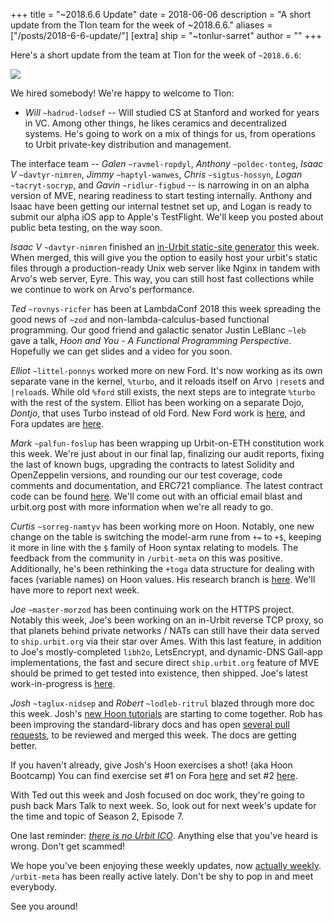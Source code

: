+++
title = "~2018.6.6 Update"
date = 2018-06-06
description = "A short update from the Tlon team for the week of ~2018.6.6."
aliases = ["/posts/2018-6-6-update/"]
[extra]
ship = "~tonlur-sarret"
author = ""
+++

Here's a short update from the team at Tlon for the week of `~2018.6.6`:

![](https://media.urbit.org/fora/updates/~2018.6.6-Update-1.jpg)

We hired somebody! We're happy to welcome to Tlon:

- *Will* `~hadrud-lodsef` -- Will studied CS at Stanford and worked for years in VC. Among other things, he likes
  ceramics and decentralized systems. He's going to work on a mix of things for us, from operations to Urbit private-key
  distribution and management.

The interface team -- *Galen* `~ravmel-ropdyl`, *Anthony* `~poldec-tonteg`, *Isaac V* `~davtyr-nimren`, *Jimmy*
`~haptyl-wanwes`, *Chris* `~sigtus-hossyn`, *Logan* `~tacryt-socryp`, and *Gavin* `~ridlur-figbud` -- is narrowing in on
an alpha version of MVE, nearing readiness to start testing internally. Anthony and Isaac have been getting our internal
testnet set up, and Logan is ready to submit our alpha iOS app to Apple's TestFlight. We'll keep you posted about public
beta testing, on the way soon.

*Isaac V* `~davtyr-nimren` finished an [in-Urbit static-site generator](https://github.com/urbit/arvo/pull/745) this
week. When merged, this will give you the option to easily host your urbit's static files through a production-ready Unix
web server like Nginx in tandem with Arvo's web server, Eyre. This way, you can still host fast collections while we
continue to work on Arvo's performance.

*Ted* `~rovnys-ricfer` has been at LambdaConf 2018 this week spreading the good news of `~zod` and
non-lambda-calculus-based functional programming. Our good friend and galactic senator Justin LeBlanc `~leb` gave a talk,
_Hoon and You - A Functional Programming Perspective_. Hopefully we can get slides and a video for you soon.

*Elliot* `~littel-ponnys` worked more on new Ford. It's now working as its own separate vane in the kernel, `%turbo`, and
it reloads itself on Arvo `|reset`s and `|reload`s. While old `%ford` still exists, the next steps are to integrate
`%turbo` with the rest of the system. Elliot has been working on a separate Dojo, _Dontjo_, that uses Turbo instead of
old Ford. New Ford work is [here](https://github.com/urbit/arvo/tree/ford-turbo), and Fora updates are
[here](https://fora.urbit.org/proposals/posts/~2018.3.15..04.24.35..a47f~/).

*Mark* `~palfun-foslup` has been wrapping up Urbit-on-ETH constitution work this week. We're just about in our final lap,
finalizing our audit reports, fixing the last of known bugs, upgrading the contracts to latest Solidity and OpenZeppelin
versions, and rounding our our test coverage, code comments and documentation, and ERC721 compliance. The latest contract
code can be found [here](https://github.com/urbit/constitution). We'll come out with an official email blast and
urbit.org post with more information when we're all ready to go.

*Curtis* `~sorreg-namtyv` has been working more on Hoon. Notably, one new change on the table is switching the model-arm
rune from `+=` to `+$`, keeping it more in line with the `$` family of Hoon syntax relating to models. The feedback from
the community in `/urbit-meta` on this was positive. Additionally, he's been rethinking the `+toga` data structure for
dealing with faces (variable names) on Hoon values. His research branch is
[here](https://github.com/cgyarvin/arvo/tree/research-tome). We'll have more to report next week.

*Joe* `~master-morzod` has been continuing work on the HTTPS project. Notably this week, Joe's been working on an
in-Urbit reverse TCP proxy, so that planets behind private networks / NATs can still have their data served to
`ship.urbit.org` via their star over Ames. With this last feature, in addition to Joe's mostly-completed `libh2o`,
LetsEncrypt, and dynamic-DNS Gall-app implementations, the fast and secure direct `ship.urbit.org` feature of MVE should
be primed to get tested into existence, then shipped. Joe's latest work-in-progress is
[here](https://github.com/joemfb/arvo/tree/reverse-proxy-notification).

*Josh* `~taglux-nidsep` and *Robert* `~lodleb-ritrul` blazed through more doc this week. Josh's [new Hoon
tutorials](https://github.com/joshuareagan/doc-drafts) are starting to come together. Rob has been improving the
standard-library docs and has open [several pull requests](https://github.com/urbit/docs/pulls), to be reviewed and
merged this week. The docs are getting better.

If you haven't already, give Josh's Hoon exercises a shot! (aka Hoon Bootcamp) You can find exercise set #1 on Fora
[here](https://fora.urbit.org/answers/posts/~2018.5.24/) and set #2
[here](https://fora.urbit.org/answers/posts/~2018.6.1/).

With Ted out this week and Josh focused on doc work, they're going to push back Mars Talk to next week. So, look out for
next week's update for the time and topic of Season 2, Episode 7.

One last reminder: [_there is no Urbit ICO_](https://urbit.org/updates/2018.5.29-no-ico). Anything else that you've heard
is wrong. Don't get scammed!

We hope you've been enjoying these weekly updates, now [actually weekly](https://urbit.org/blog/weekly-updates/).
`/urbit-meta` has been really active lately. Don't be shy to pop in and meet everybody.

See you around!
